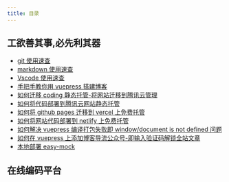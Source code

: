 ```yaml
---
title: 目录
---
```


## 工欲善其事,必先利其器

- [git 使用速查](./git-common-problem)
- [markdown 使用速查](./markdown-use-guide)
- [Vscode 使用速查](./vscode-guide)
- [手把手教你用 vuepress 搭建博客](./vuepress-build-blog)
- [如何迁移 coding 静态托管-将网站迁移到腾讯云管理](./transfer-coding-to-tengxun)
- [如何将代码部署到腾讯云网站静态托管](./tencent-cloud-website-host)
- [如何将 github pages 迁移到 vercel 上免费托管](./vercel-hosting)
- [如何将网站代码部署到 netlify 上免费托管](./netlify-hosting)
- [如何解决 vuepress 编译打包失败即 window/document is not defined 问题](./pack-fail-window-problem)
- [如何在 vuepress 上添加博客导流公众号-即输入验证码解锁全站文章](./add-blog-guide)
  <!-- - [虚拟主机选择](./virtual-host-select) -->
- [本地部署 easy-mock](./local-deploy-easy-mock)
  <!-- - [云服务器建站](./cloud-server-construction) -->

## 在线编码平台

<onlinecode-CodePlatform />

<footer-FooterLink :isShareLink="true" :isDaShang="true" />
<footer-FeedBack />
